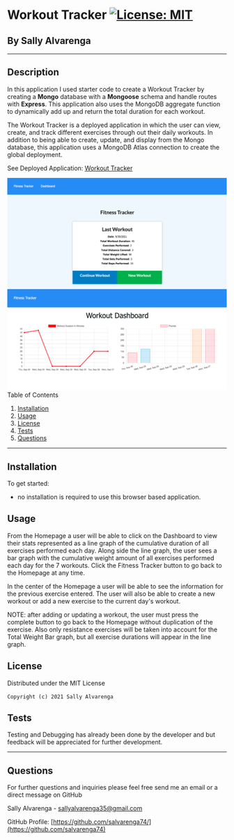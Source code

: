 # **Workout Tracker** [![License: MIT](https://img.shields.io/badge/License-MIT-yellow.svg)](https://opensource.org/licenses/MIT)

<h2>By Sally Alvarenga</h2>

---

## Description

In this application I used starter code to create a Workout Tracker by creating a **Mongo** database with a **Mongoose** schema and handle routes with **Express**. This application also uses the MongoDB aggregate function to dynamically add up and return the total duration for each workout.

The Workout Tracker is a deployed application in which the user can view, create, and track different exercises through out their daily workouts. In addition to being able to create, update, and display from the Mongo database, this application uses a MongoDB Atlas connection to create the global deployment.

See Deployed Application: [Workout Tracker](https://desolate-chamber-19294.herokuapp.com/)

<img src="./public/images/homepage.png" alt="Screen grab of the Homepage page"/>

<img src="./public/images/statsPage.png" alt="Screen grab of the stats page of my application"/>

<summary>Table of Contents</summary>
  <ol>
    <li><a href="#Installation">Installation</a></li>
    <li><a href="#usage">Usage</a></li>
    <li><a href="#license">License</a></li>
    <li><a href="#tests">Tests</a></li>
    <li><a href="#questions">Questions</a></li>
  </ol>

---

## Installation

To get started:

- no installation is required to use this browser based application.

## Usage

From the Homepage a user will be able to click on the Dashboard to view their stats represented as a line graph of the cumulative duration of all exercises performed each day. Along side the line graph, the user sees a bar graph with the cumulative weight amount of all exercises performed each day for the 7 workouts. Click the Fitness Tracker button to go back to the Homepage at any time.

In the center of the Homepage a user will be able to see the information for the previous exercise entered. The user will also be able to create a new workout or add a new exercise to the current day's workout.

NOTE: after adding or updating a workout, the user must press the complete button to go back to the Homepage without duplication of the exercise. Also only resistance exercises will be taken into account for the Total Weight Bar graph, but all exercise durations will appear in the line graph.

## License

Distributed under the MIT License

    Copyright (c) 2021 Sally Alvarenga

## Tests

Testing and Debugging has already been done by the developer and but feedback will be appreciated for further development.

---

## Questions

For further questions and inquiries please feel free send me an email or a direct message on GitHub

Sally Alvarenga - sallyalvarenga35@gmail.com

GitHub Profile: [https://github.com/salvarenga74/](https://github.com/salvarenga74)
